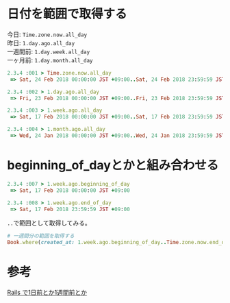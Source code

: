 # 日付を範囲で取得する

今日: `Time.zone.now.all_day`  
昨日: `1.day.ago.all_day`  
一週間前: `1.day.week.all_day`  
一ヶ月前: `1.day.month.all_day`

```ruby
2.3.4 :001 > Time.zone.now.all_day
 => Sat, 24 Feb 2018 00:00:00 JST +09:00..Sat, 24 Feb 2018 23:59:59 JST +09:00

2.3.4 :002 > 1.day.ago.all_day
 => Fri, 23 Feb 2018 00:00:00 JST +09:00..Fri, 23 Feb 2018 23:59:59 JST +09:00

2.3.4 :003 > 1.week.ago.all_day
 => Sat, 17 Feb 2018 00:00:00 JST +09:00..Sat, 17 Feb 2018 23:59:59 JST +09:00

2.3.4 :004 > 1.month.ago.all_day
 => Wed, 24 Jan 2018 00:00:00 JST +09:00..Wed, 24 Jan 2018 23:59:59 JST +09:00 
```

# beginning_of_dayとかと組み合わせる

```ruby
2.3.4 :007 > 1.week.ago.beginning_of_day
 => Sat, 17 Feb 2018 00:00:00 JST +09:00 

2.3.4 :008 > 1.week.ago.end_of_day
 => Sat, 17 Feb 2018 23:59:59 JST +09:00 
```

`..`で範囲として取得してみる。

```ruby
# 一週間分の範囲を取得する
Book.where(created_at: 1.week.ago.beginning_of_day..Time.zone.now.end_of_day)
```

# 参考

[Rails で1日前とか1週間前とか](https://yatta47.hateblo.jp/entry/2018/02/24/221927)